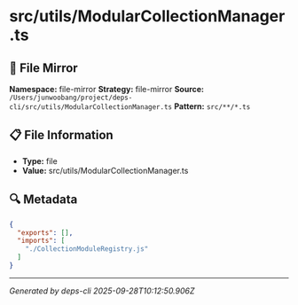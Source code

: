 # src/utils/ModularCollectionManager.ts

## 📄 File Mirror

**Namespace:** file-mirror
**Strategy:** file-mirror
**Source:** `/Users/junwoobang/project/deps-cli/src/utils/ModularCollectionManager.ts`
**Pattern:** `src/**/*.ts`

## 📋 File Information

- **Type:** file
- **Value:** src/utils/ModularCollectionManager.ts

## 🔍 Metadata

```json
{
  "exports": [],
  "imports": [
    "./CollectionModuleRegistry.js"
  ]
}
```

---
*Generated by deps-cli 2025-09-28T10:12:50.906Z*
